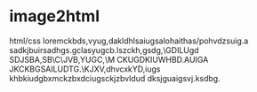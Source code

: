 # image2html
html/css
loremckbds,vyug,dakldhlsaiugsalohaithas/pohvdzsuig.a
sadkjbuirsadhgs.gclasyugcb.lszckh,gsdg,\GDILUgd
SDJSBA,SB\C\JVB\,YUGC,\M CKUGDKIUWHBD.AUIGA
JKCKBGSAILUDTG.\KJXV,dhvcxkYD,iugs
khbkiudgbxmckzbxdciugsckjzbvldud
dksjguaigsvj.ksdbg.

